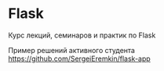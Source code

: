 # Flask
Курс лекций, семинаров и практик по Flask

Пример решений активного студента
https://github.com/SergeiEremkin/flask-app
